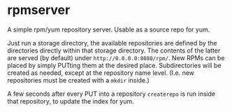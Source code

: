 # rpmserver

A simple rpm/yum repository server. Usable as a source repo for yum.

Just run a storage directory, the available repositories are defined
by the directories directly within that storage directory. The contents
of the latter are served (by default) under `http://0.0.0.0:8080/rpm/`.
New RPMs can be placed by simply PUTting them at the desired place.
Subdirectories will be created as needed, except at the repository name level.
(I.e.  new repositories must be created with a `mkdir` inside.)

A few seconds after every PUT into a repository `createrepo` is run
inside that repository, to update the index for yum.

